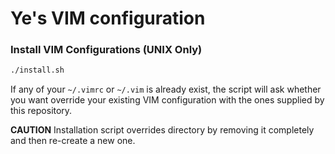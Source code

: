 

# Ye's VIM configuration

### Install VIM Configurations (UNIX Only)

```bash
./install.sh
```

If any of your `~/.vimrc` or `~/.vim` is already exist, the script will ask whether you want override your existing VIM configuration with the ones supplied by this repository.

**CAUTION** Installation script overrides directory by removing it completely and then re-create a new one.
